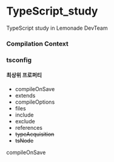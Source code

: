 # TypeScript_study
TypeScript study in Lemonade DevTeam


### Compilation Context

### tsconfig
#### 최상위 프로퍼티
- compileOnSave
- extends
- compileOptions
- files
- include
- exclude
- references
- ~~typeAcquisition~~ 
- ~~tsNode~~

compileOnSave
